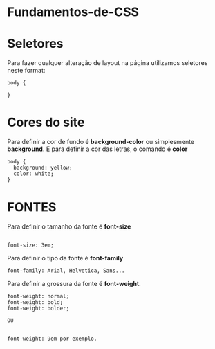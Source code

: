 # Fundamentos-de-CSS

# Seletores

Para fazer qualquer alteração de layout na página utilizamos seletores neste format:

```
body {

}

```

# Cores do site

Para definir a cor de fundo é <strong>background-color</strong> ou simplesmente <strong>background</strong>. E para definir a cor das letras, o comando é <strong>color</strong>

```
body {
  background: yellow;
  color: white;
}

```


# FONTES

Para definir o tamanho da fonte é <strong>font-size</strong>

```

font-size: 3em;

```

Para definir o tipo da fonte é <strong>font-family</strong>

```
font-family: Arial, Helvetica, Sans...
```

Para definir a grossura da fonte é <strong>font-weight</strong>.

```
font-weight: normal;
font-weight: bold;
font-weight: bolder;

OU


font-weight: 9em por exemplo.
```


